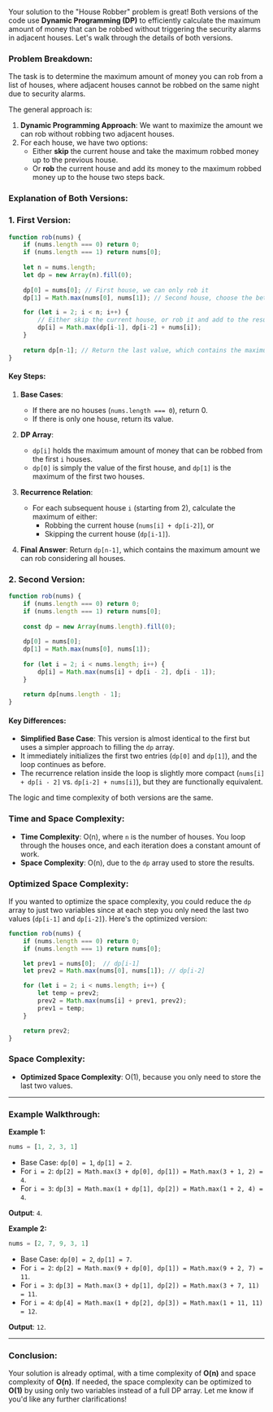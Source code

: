 Your solution to the "House Robber" problem is great! Both versions of the code use **Dynamic Programming (DP)** to efficiently calculate the maximum amount of money that can be robbed without triggering the security alarms in adjacent houses. Let's walk through the details of both versions.

### Problem Breakdown:
The task is to determine the maximum amount of money you can rob from a list of houses, where adjacent houses cannot be robbed on the same night due to security alarms.

The general approach is:
1. **Dynamic Programming Approach**: We want to maximize the amount we can rob without robbing two adjacent houses.
2. For each house, we have two options:
   - Either **skip** the current house and take the maximum robbed money up to the previous house.
   - Or **rob** the current house and add its money to the maximum robbed money up to the house two steps back.

### Explanation of Both Versions:

### 1. First Version:
```javascript
function rob(nums) {
    if (nums.length === 0) return 0;
    if (nums.length === 1) return nums[0];
    
    let n = nums.length;
    let dp = new Array(n).fill(0);
    
    dp[0] = nums[0]; // First house, we can only rob it
    dp[1] = Math.max(nums[0], nums[1]); // Second house, choose the better of the two

    for (let i = 2; i < n; i++) {
        // Either skip the current house, or rob it and add to the result of house i-2
        dp[i] = Math.max(dp[i-1], dp[i-2] + nums[i]);
    }
    
    return dp[n-1]; // Return the last value, which contains the maximum amount we can rob
}
```

#### Key Steps:
1. **Base Cases**:
   - If there are no houses (`nums.length === 0`), return 0.
   - If there is only one house, return its value.
   
2. **DP Array**:
   - `dp[i]` holds the maximum amount of money that can be robbed from the first `i` houses.
   - `dp[0]` is simply the value of the first house, and `dp[1]` is the maximum of the first two houses.
   
3. **Recurrence Relation**:
   - For each subsequent house `i` (starting from 2), calculate the maximum of either:
     - Robbing the current house (`nums[i] + dp[i-2]`), or
     - Skipping the current house (`dp[i-1]`).

4. **Final Answer**: Return `dp[n-1]`, which contains the maximum amount we can rob considering all houses.

### 2. Second Version:
```javascript
function rob(nums) {
    if (nums.length === 0) return 0;
    if (nums.length === 1) return nums[0];
  
    const dp = new Array(nums.length).fill(0);
  
    dp[0] = nums[0];
    dp[1] = Math.max(nums[0], nums[1]);
  
    for (let i = 2; i < nums.length; i++) {
        dp[i] = Math.max(nums[i] + dp[i - 2], dp[i - 1]);
    }
  
    return dp[nums.length - 1];
}
```

#### Key Differences:
- **Simplified Base Case**: This version is almost identical to the first but uses a simpler approach to filling the `dp` array.
- It immediately initializes the first two entries (`dp[0]` and `dp[1]`), and the loop continues as before.
- The recurrence relation inside the loop is slightly more compact (`nums[i] + dp[i - 2]` vs. `dp[i-2] + nums[i]`), but they are functionally equivalent.
  
The logic and time complexity of both versions are the same.

### Time and Space Complexity:
- **Time Complexity**: O(n), where `n` is the number of houses. You loop through the houses once, and each iteration does a constant amount of work.
- **Space Complexity**: O(n), due to the `dp` array used to store the results.

### Optimized Space Complexity:
If you wanted to optimize the space complexity, you could reduce the `dp` array to just two variables since at each step you only need the last two values (`dp[i-1]` and `dp[i-2]`). Here's the optimized version:

```javascript
function rob(nums) {
    if (nums.length === 0) return 0;
    if (nums.length === 1) return nums[0];

    let prev1 = nums[0];  // dp[i-1]
    let prev2 = Math.max(nums[0], nums[1]); // dp[i-2]

    for (let i = 2; i < nums.length; i++) {
        let temp = prev2;
        prev2 = Math.max(nums[i] + prev1, prev2);
        prev1 = temp;
    }

    return prev2;
}
```

### Space Complexity:
- **Optimized Space Complexity**: O(1), because you only need to store the last two values.

---

### Example Walkthrough:

**Example 1:**
```javascript
nums = [1, 2, 3, 1]
```

- Base Case: `dp[0] = 1`, `dp[1] = 2`.
- For `i = 2`: `dp[2] = Math.max(3 + dp[0], dp[1]) = Math.max(3 + 1, 2) = 4`.
- For `i = 3`: `dp[3] = Math.max(1 + dp[1], dp[2]) = Math.max(1 + 2, 4) = 4`.

**Output**: `4`.

**Example 2:**
```javascript
nums = [2, 7, 9, 3, 1]
```

- Base Case: `dp[0] = 2`, `dp[1] = 7`.
- For `i = 2`: `dp[2] = Math.max(9 + dp[0], dp[1]) = Math.max(9 + 2, 7) = 11`.
- For `i = 3`: `dp[3] = Math.max(3 + dp[1], dp[2]) = Math.max(3 + 7, 11) = 11`.
- For `i = 4`: `dp[4] = Math.max(1 + dp[2], dp[3]) = Math.max(1 + 11, 11) = 12`.

**Output**: `12`.

---

### Conclusion:
Your solution is already optimal, with a time complexity of **O(n)** and space complexity of **O(n)**. If needed, the space complexity can be optimized to **O(1)** by using only two variables instead of a full DP array. Let me know if you'd like any further clarifications!